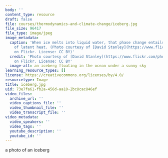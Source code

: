 ```yaml
---
body: ''
content_type: resource
draft: false
file: courses/thermodynamics-and-climate-change/iceberg.jpg
file_size: 96417
file_type: image/jpeg
image_metadata:
  caption: 'When ice melts into liquid water, that phase change entails absorption
    of latent heat. (Photo courtesy of [David Stanley](https://www.flickr.com/photos/79721788@N00/16144163456)
    on Flickr. License: CC BY)'
  credit: 'Photo courtesy of [David Stanley](https://www.flickr.com/photos/79721788@N00/16144163456)
    on Flickr. License: CC BY'
  image-alt: an iceberg floating in the ocean under a sunny sky
learning_resource_types: []
license: https://creativecommons.org/licenses/by/4.0/
resourcetype: Image
title: iceberg.jpg
uid: 73e7fa61-fb2a-456d-aa10-2bc8cac846ef
video_files:
  archive_url: ''
  video_captions_file: ''
  video_thumbnail_file: ''
  video_transcript_file: ''
video_metadata:
  video_speakers: ''
  video_tags: ''
  youtube_description: ''
  youtube_id: ''
---
```

a photo of an iceberg